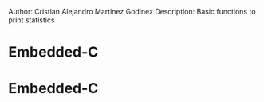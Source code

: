 Author: Cristian Alejandro Martinez Godinez
Description: Basic functions to print statistics

# Embedded-C
# Embedded-C
